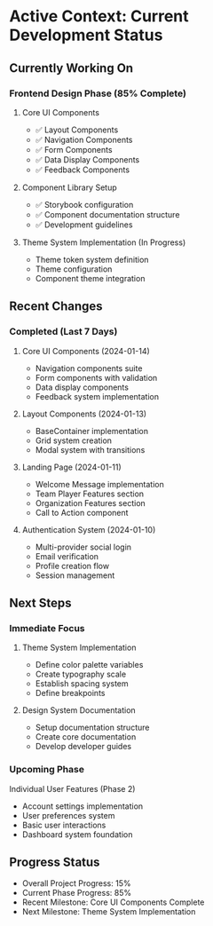 # Active Context: Current Development Status

## Currently Working On
### Frontend Design Phase (85% Complete)
1. Core UI Components
   - ✅ Layout Components
   - ✅ Navigation Components
   - ✅ Form Components
   - ✅ Data Display Components
   - ✅ Feedback Components

2. Component Library Setup
   - ✅ Storybook configuration
   - ✅ Component documentation structure
   - ✅ Development guidelines

3. Theme System Implementation (In Progress)
   - Theme token system definition
   - Theme configuration
   - Component theme integration

## Recent Changes
### Completed (Last 7 Days)
1. Core UI Components (2024-01-14)
   - Navigation components suite
   - Form components with validation
   - Data display components
   - Feedback system implementation

2. Layout Components (2024-01-13)
   - BaseContainer implementation
   - Grid system creation
   - Modal system with transitions

3. Landing Page (2024-01-11)
   - Welcome Message implementation
   - Team Player Features section
   - Organization Features section
   - Call to Action component

4. Authentication System (2024-01-10)
   - Multi-provider social login
   - Email verification
   - Profile creation flow
   - Session management

## Next Steps

### Immediate Focus
1. Theme System Implementation
   - Define color palette variables
   - Create typography scale
   - Establish spacing system
   - Define breakpoints

2. Design System Documentation
   - Setup documentation structure
   - Create core documentation
   - Develop developer guides

### Upcoming Phase
Individual User Features (Phase 2)
- Account settings implementation
- User preferences system
- Basic user interactions
- Dashboard system foundation

## Progress Status
- Overall Project Progress: 15%
- Current Phase Progress: 85%
- Recent Milestone: Core UI Components Complete
- Next Milestone: Theme System Implementation
